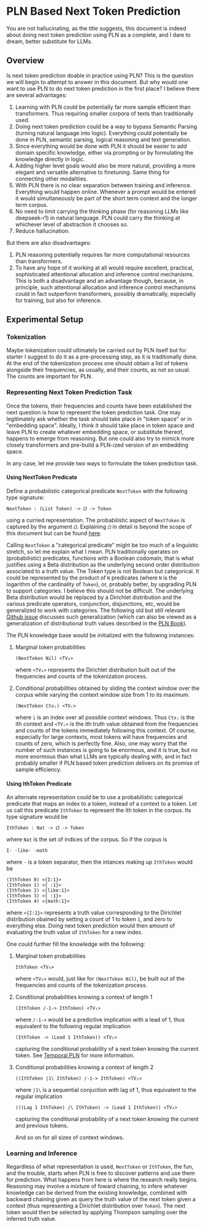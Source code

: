 # PLN Based Next Token Prediction

You are not hallucinating, as the title suggests, this document is
indeed about doing next token prediction using PLN as a complete, and
I dare to dream, better substitute for LLMs.

## Overview

Is next token prediction doable in practice using PLN?  This is the
question we will begin to attempt to answer in this document.  But why
would one want to use PLN to do next token prediction in the first
place?  I believe there are several advantages:

1. Learning with PLN could be potentially far more sample efficient
   than transformers.  Thus requiring smaller corpora of texts than
   traditionally used.
2. Doing next token prediction could be a way to bypass Semantic
   Parsing (turning natural language into logic).  Everything could
   potentially be done in PLN, semantic parsing, logical reasoning and
   text generation.
3. Since everything would be done with PLN it should be easier to add
   domain specific knowledge, either via prompting or by formulating
   the knowledge directly in logic.
4. Adding higher level goals would also be more natural, providing a
   more elegant and versatile alternative to finetuning.  Same thing
   for connecting other modalities.
5. With PLN there is no clear separation between training and
   inference.  Everything would happen online.  Whenever a prompt
   would be entered it would simultaneously be part of the short term
   context and the longer term corpus.
6. No need to limit carrying the thinking phase (for reasoning LLMs
   like deepseek-r1) in natural language.  PLN could carry the
   thinking at whichever level of abstraction it chooses so.
7. Reduce hallucination.

But there are also disadvantages:

1. PLN reasoning potentially requires far more computational resources
   than transformers.
2. To have any hope of it working at all would require excellent,
   practical, sophisticated attentional allocation and inference
   control mechanisms.  This is both a disadvantage and an advantage
   though, because, in principle, such attentional allocation and
   inference control mechanisms could in fact outperform transformers,
   possibly dramatically, especially for training, but also for
   inference.

## Experimental Setup

### Tokenization

Maybe tokenization could ultimately be carried out by PLN itself but
for starter I suggest to do it as a pre-processing step, as it is
traditionally done.  At the end of the tokenization process one should
obtain a list of tokens alongside their frequencies, as usually, and
their counts, as not so usual.  The counts are important for PLN.

### Representing Next Token Prediction Task

Once the tokens, their frequencies and counts have been established
the next question is how to represent the token prediction task.  One
may legitimately ask whether the task should take place in "token
space" or in "embedding space".  Ideally, I think it should take place
in token space and leave PLN to create whatever embedding space, or
substitute thereof, happens to emerge from reasoning.  But one could
also try to mimick more closely transformers and pre-build a PLN-ized
version of an embedding space.

In any case, let me provide two ways to formulate the token prediction
task.

#### Using NextToken Predicate

Define a probabilistic categorical predicate `NextToken` with the
following type signature:

```
NextToken : (List Token) -> 𝛺 -> Token
```

using a curried representation.  The probabilistic aspect of
`NextToken` is captured by the argument `𝛺`.  Explaining `𝛺` in detail
is beyond the scope of this document but can be found
[here](https://github.com/trueagi-io/pln-experimental/blob/main/docs/nuPLN/nuPLN.pdf).

Calling `NextToken` a "categorical predicate" might be too much of a
linguistic stretch, so let me explain what I mean.  PLN traditionally
operates on (probabilistic) predicates, functions with a Boolean
codomain, that is what justifies using a Beta distribution as the
underlying second order distribution associated to a truth value.  The
Token type is not Boolean but categorical.  It could be represented by
the product of `N` predicates (where `N` is the logarithm of the
cardinality of `Token`), or, probably better, by upgrading PLN to
support categories.  I believe this should not be difficult.  The
underlying Beta distribution would be replaced by a Dirichlet
distribution and the various predicate operators, conjunction,
disjunctions, etc, would be generalized to work with categories.  The
following old but still relevant [Github issue](https://github.com/opencog/atomspace/issues/833) discusses such
generalization (which can also be viewed as a generalization of
distributional truth values described in the [PLN Book](http://goertzel.org/PLN_BOOK_6_27_08.pdf)).

The PLN knowledge base would be initialized with the following
instances:

1. Marginal token probabilities

   ```
   (NextToken Nil) <TV₀>
   ```

   where `<TV₀>` represents the Dirichlet distribution built out of
   the frequencies and counts of the tokenization process.

2. Conditional probabilities obtained by sliding the context window
   over the corpus while varying the context window size from 1 to its
   maximum.

   ```
   (NextToken Ctxᵢ) <TVᵢ>
   ```

   where `i` is an index over all possible context windows.  Thus
   `Ctxᵢ` is the ith context and `<TVᵢ>` is the ith truth value
   obtained from the frequencies and counts of the tokens immediately
   following this context.  Of course, especially for large contexts,
   most tokens will have frequencies and counts of zero, which is
   perfectly fine.  Also, one may worry that the number of such
   instances is going to be enormous, and it is true, but no more
   enormous than what LLMs are typically dealing with, and in fact
   probably smaller if PLN based token prediction delivers on its
   promise of sample efficiency.

#### Using IthToken Predicate

An alternate representation could be to use a probabilistic
categorical predicate that maps an index to a token, instead of a
context to a token.  Let us call this predicate `IthToken` to
represent the ith token in the corpus.  Its type signature would be

```
IthToken : Nat -> 𝛺 -> Token
```

where `Nat` is the set of indices of the corpus.  So if the corpus is

```
I· ·like· ·math
```

where `·` is a token separator, then the intances making up `IthToken`
would be

```
(IthToken 0) <{I:1}>
(IthToken 1) <{ :1}>
(IthToken 2) <{like:1}>
(IthToken 3) <{ :1}>
(IthToken 4) <{math:1}>
```

where `<{I:1}>` represents a truth value corresponding to the
Dirichlet distribution obained by setting a count of 1 to token `I`,
and zero to everything else.  Doing next token prediction would then
amount of evaluating the truth value of `IthToken` for a new index.

One could further fill the knowledge with the following:

1. Marginal token probabilities

   ```
   IthToken <TV₀>
   ```

   where `<TV₀>` would, just like for `(NextToken Nil)`, be built out
   of the frequencies and counts of the tokenization process.

2. Conditional probabilities knowing a context of length 1

   ```
   (IthToken /-1-> IthToken) <TV₁>
   ```

   where `/-1->` would be a predictive implication with a lead of 1,
   thus equivalent to the following regular implication

   ```
   (IthToken -> (Lead 1 IthToken)) <TV₁>
   ```

   capturing the conditional probability of a next token knowing the
   current token.  See [Temporal PLN](https://www.researchgate.net/publication/370994045_Probabilistic_Logic_Networks_for_Temporal_and_Procedural_Reasoning)
   for more information.

2. Conditional probabilities knowing a context of length 2

   ```
   ((IthToken |1\ IthToken) /-1-> IthToken) <TV₂>
   ```

   where `|1\` is a sequential conjuction with lag of 1, thus
   equivalent to the regular implication

   ```
   (((Lag 1 IthToken) /\ IthToken) -> (Lead 1 IthToken)) <TV₂>
   ```

   capturing the conditional probability of a next token knowing the
   current and previous tokens.

   And so on for all sizes of context windows.

### Learning and Inference

Regardless of what representation is used, `NextToken` or `IthToken`,
the fun, and the trouble, starts when PLN is free to discover patterns
and use them for prediction.  What happens from here is where the
research really begins.  Reasoning may involve a mixture of foward
chaining, to infere whatever knowledge can be derived from the
existing knowledge, combined with backward chaining given as query the
truth value of the next token given a context (thus representing a
Dirichlet distribution over `Token`).  The next token would then be
selected by applying Thompson sampling over the inferred truth value.
